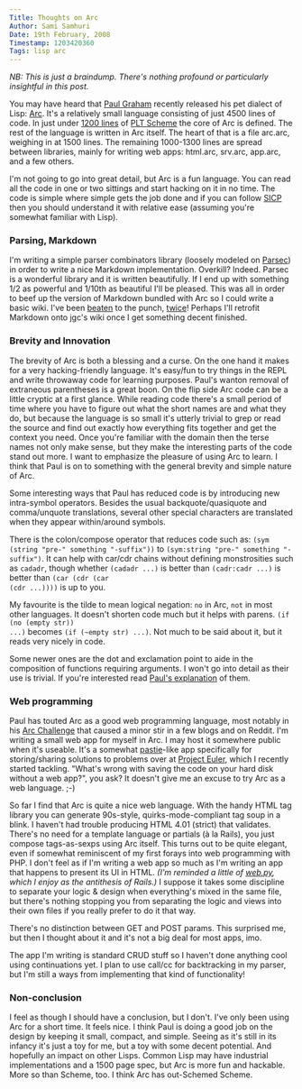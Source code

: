 ```yaml
---
Title: Thoughts on Arc
Author: Sami Samhuri
Date: 19th February, 2008
Timestamp: 1203420360
Tags: lisp arc
---
```


*NB: This is just a braindump.  There's nothing profound or particularly insightful in this post.*

You may have heard that <a href="http://www.paulgraham.com/">Paul Graham</a> recently released his pet dialect of Lisp: <a href="http://arclanguage.org/">Arc</a>.  It's a relatively small language consisting of just 4500 lines of code.  In just under <a href="http://arclanguage.com/install">1200 lines</a> of <a href="http://www.plt-scheme.org/">PLT Scheme</a> the core of Arc is defined.  The rest of the language is written in Arc itself.  The heart of that is a file arc.arc, weighing in at 1500 lines.  The remaining 1000-1300 lines are spread between libraries, mainly for writing web apps: html.arc, srv.arc, app.arc, and a few others.

I'm not going to go into great detail, but Arc is a fun language.  You can read all the code in one or two sittings and start hacking on it in no time.  The code is simple where simple gets the job done and if you can follow <a href="http://mitpress.mit.edu/sicp/">SICP</a> then you should understand it with relative ease (assuming you're somewhat familiar with Lisp).

### Parsing, Markdown ###

I'm writing a simple parser combinators library (loosely modeled on <a href="http://legacy.cs.uu.nl/daan/parsec.html">Parsec</a>) in order to write a nice Markdown implementation.  Overkill?  Indeed.  Parsec is a wonderful library and it is written beautifully.  If I end up with something 1/2 as powerful and 1/10th as beautiful I'll be pleased.  This was all in order to beef up the version of Markdown bundled with Arc so I could write a basic wiki.  I've been <a href="http://arclanguage.org/item?id=1456">beaten</a> to the punch, <a href="http://arclanguage.org/item?id=2037">twice</a>!  Perhaps I'll retrofit Markdown onto jgc's wiki once I get something decent finished.

### Brevity and Innovation ###

The brevity of Arc is both a blessing and a curse.  On the one hand it makes for a very hacking-friendly language.  It's easy/fun to try things in the REPL and write throwaway code for learning purposes.  Paul's wanton removal of extraneous parentheses is a great boon.  On the flip side Arc code can be a little cryptic at a first glance.  While reading code there's a small period of time where you have to figure out what the short names are and what they do, but because the language is so small it's utterly trivial to grep or read the source and find out exactly how everything fits together and get the context you need.  Once you're familiar with the domain then the terse names not only make sense, but they make the interesting parts of the code stand out more.  I want to emphasize the pleasure of using Arc to learn.  I think that Paul is on to something with the general brevity and simple nature of Arc.

Some interesting ways that Paul has reduced code is by introducing new intra-symbol operators.  Besides the usual backquote/quasiquote and comma/unquote translations, several other special characters are translated when they appear within/around symbols.

There is the colon/compose operator that reduces code such as: <code>(sym (string "pre-" something "-suffix"))</code> to <code>(sym:string "pre-" something "-suffix")</code>.  It can help with car/cdr chains without defining monstrosities such as <code>cadadr</code>, though whether <code>(cadadr ...)</code> is better than <code>(cadr:cadr ...)</code> is better than <code>(car (cdr (car (cdr ...))))</code> is up to you.

My favourite is the tilde to mean logical negation: <code>no</code> in Arc, <code>not</code> in most other languages.  It doesn't shorten code much but it helps with parens.  <code>(if (no (empty str)) ...)</code> becomes <code>(if (~empty str) ...)</code>.  Not much to be said about it, but it reads very nicely in code.

Some newer ones are the dot and exclamation point to aide in the composition of functions requiring arguments.  I won't go into detail as their use is trivial.  If you're interested read <a href="http://arclanguage.org/item?id=2166">Paul's explanation</a> of them.

### Web programming ###

Paul has touted Arc as a good web programming language, most notably in his <a href="http://www.paulgraham.com/arcchallenge.html">Arc Challenge</a> that caused a minor stir in a few blogs and on Reddit.  I'm writing a small web app for myself in Arc.  I may host it somewhere public when it's useable.  It's a somewhat <a href="http://pastie.caboo.se/">pastie</a>-like app specifically for storing/sharing solutions to problems over at <a href="http://projecteuler.net/">Project Euler</a>, which I recently started tackling.  "What's wrong with saving the code on your hard disk without a web app?", you ask? It doesn't give me an excuse to try Arc as a web language. ;-)

So far I find that Arc is quite a nice web language.  With the handy HTML tag library you can generate 90s-style, quirks-mode-compliant tag soup in a blink.  I haven't had trouble producing HTML 4.01 (strict) that validates.  There's no need for a template language or partials (à la Rails), you just compose tags-as-sexps using Arc itself.  This turns out to be quite elegant, even if somewhat reminiscent of my first forays into web programming with PHP.  I don't feel as if I'm writing a web app so much as I'm writing an app that happens to present its UI in HTML.  <em>(I'm reminded a little of <a href="http://webpy.org/">web.py</a>, which I enjoy as the antithesis of Rails.)</em>  I suppose it takes some discipline to separate your logic &amp; design when everything's mixed in the same file, but there's nothing stopping you from separating the logic and views into their own files if you really prefer to do it that way.

There's no distinction between GET and POST params.  This surprised me, but then I thought about it and it's not a big deal for most apps, imo.

The app I'm writing is standard CRUD stuff so I haven't done anything cool using continuations yet.  I plan to use call/cc for backtracking in my parser, but I'm still a ways from implementing that kind of functionality!

### Non-conclusion ###

I feel as though I should have a conclusion, but I don't.  I've only been using Arc for a short time.  It feels nice.  I think Paul is doing a good job on the design by keeping it small, compact, and simple.  Seeing as it's still in its infancy it's just a toy for me, but a toy with some decent potential.  And hopefully an impact on other Lisps.  Common Lisp may have industrial implementations and a 1500 page spec, but Arc is more fun and hackable.  More so than Scheme, too.  I think Arc has out-Schemed Scheme.

